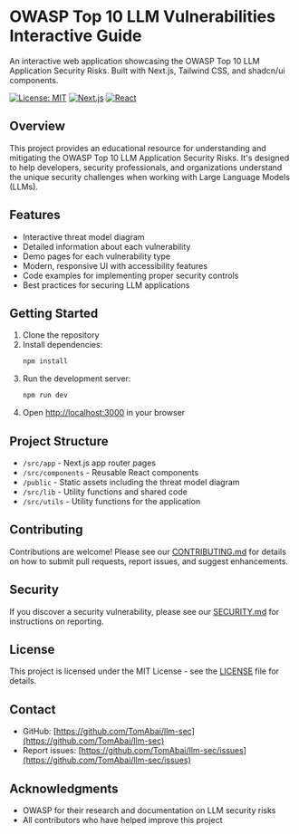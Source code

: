 # OWASP Top 10 LLM Vulnerabilities Interactive Guide

An interactive web application showcasing the OWASP Top 10 LLM Application Security Risks. Built with Next.js, Tailwind CSS, and shadcn/ui components.

[![License: MIT](https://img.shields.io/badge/License-MIT-yellow.svg)](https://opensource.org/licenses/MIT)
[![Next.js](https://img.shields.io/badge/Next.js-15.1.4-blue.svg)](https://nextjs.org/)
[![React](https://img.shields.io/badge/React-19.0.0-blue.svg)](https://reactjs.org/)

## Overview

This project provides an educational resource for understanding and mitigating the OWASP Top 10 LLM Application Security Risks. It's designed to help developers, security professionals, and organizations understand the unique security challenges when working with Large Language Models (LLMs).

## Features

- Interactive threat model diagram
- Detailed information about each vulnerability
- Demo pages for each vulnerability type
- Modern, responsive UI with accessibility features
- Code examples for implementing proper security controls
- Best practices for securing LLM applications

## Getting Started

1. Clone the repository
2. Install dependencies:
   ```bash
   npm install
   ```
3. Run the development server:
   ```bash
   npm run dev
   ```
4. Open [http://localhost:3000](http://localhost:3000) in your browser

## Project Structure

- `/src/app` - Next.js app router pages
- `/src/components` - Reusable React components
- `/public` - Static assets including the threat model diagram
- `/src/lib` - Utility functions and shared code
- `/src/utils` - Utility functions for the application

## Contributing

Contributions are welcome! Please see our [CONTRIBUTING.md](CONTRIBUTING.md) for details on how to submit pull requests, report issues, and suggest enhancements.

## Security

If you discover a security vulnerability, please see our [SECURITY.md](SECURITY.md) for instructions on reporting.

## License

This project is licensed under the MIT License - see the [LICENSE](LICENSE) file for details.

## Contact

- GitHub: [https://github.com/TomAbai/llm-sec](https://github.com/TomAbai/llm-sec)
- Report issues: [https://github.com/TomAbai/llm-sec/issues](https://github.com/TomAbai/llm-sec/issues)

## Acknowledgments

- OWASP for their research and documentation on LLM security risks
- All contributors who have helped improve this project
